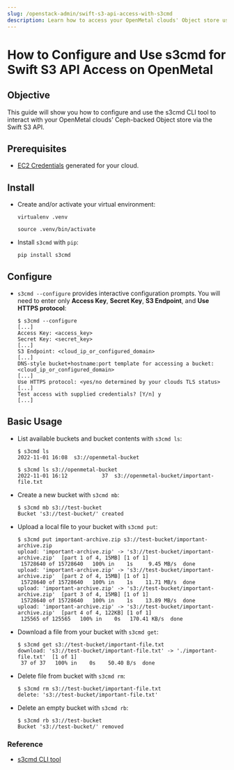 ```yaml
---
slug: /openstack-admin/swift-s3-api-access-with-s3cmd
description: Learn how to access your OpenMetal clouds' Object store using s3cmd and the Swift S3 API
---
```

# How to Configure and Use s3cmd for Swift S3 API Access on OpenMetal

## Objective

This guide will show you how to configure and use the s3cmd CLI tool to interact
with your OpenMetal clouds' Ceph-backed Object store via the Swift S3 API.

## Prerequisites

- [EC2 Credentials](swift-api-s3.md) generated for your cloud.

## Install

- Create and/or activate your virtual environment:
  
  ```shell
  virtualenv .venv

  source .venv/bin/activate
  ```

- Install `s3cmd` with `pip`:
  
  ```shell
  pip install s3cmd
  ```

## Configure

- `s3cmd --configure` provides interactive configuration prompts. You will need
  to enter only **Access Key**, **Secret Key**, **S3 Endpoint**, and
  **Use HTTPS protocol**:

  ```shell
  $ s3cmd --configure
  [...]
  Access Key: <access_key>
  Secret Key: <secret_key>
  [...]
  S3 Endpoint: <cloud_ip_or_configured_domain>
  [...]
  DNS-style bucket+hostname:port template for accessing a bucket: <cloud_ip_or_configured_domain>
  [...]
  Use HTTPS protocol: <yes/no determined by your clouds TLS status>
  [...]
  Test access with supplied credentials? [Y/n] y
  [...]
  ```

## Basic Usage

- List available buckets and bucket contents with `s3cmd ls`:
  
  ```shell
  $ s3cmd ls
  2022-11-01 16:08  s3://openmetal-bucket

  $ s3cmd ls s3://openmetal-bucket
  2022-11-01 16:12           37  s3://openmetal-bucket/important-file.txt
  ```

- Create a new bucket with `s3cmd mb`:
  
  ```shell
  $ s3cmd mb s3://test-bucket
  Bucket 's3://test-bucket/' created
  ```

- Upload a local file to your bucket with `s3cmd put`:
  
  ```shell
  $ s3cmd put important-archive.zip s3://test-bucket/important-archive.zip
  upload: 'important-archive.zip' -> 's3://test-bucket/important-archive.zip'  [part 1 of 4, 15MB] [1 of 1]
   15728640 of 15728640   100% in    1s     9.45 MB/s  done
  upload: 'important-archive.zip' -> 's3://test-bucket/important-archive.zip'  [part 2 of 4, 15MB] [1 of 1]
   15728640 of 15728640   100% in    1s    11.71 MB/s  done
  upload: 'important-archive.zip' -> 's3://test-bucket/important-archive.zip'  [part 3 of 4, 15MB] [1 of 1]
   15728640 of 15728640   100% in    1s    13.89 MB/s  done
  upload: 'important-archive.zip' -> 's3://test-bucket/important-archive.zip'  [part 4 of 4, 122KB] [1 of 1]
   125565 of 125565   100% in    0s   170.41 KB/s  done
  ```

- Download a file from your bucket with `s3cmd get`:
  
  ```shell
  $ s3cmd get s3://test-bucket/important-file.txt
  download: 's3://test-bucket/important-file.txt' -> './important-file.txt'  [1 of 1]
   37 of 37   100% in    0s    50.40 B/s  done
  ```

- Delete file from bucket with `s3cmd rm`:
  
  ```shell
  $ s3cmd rm s3://test-bucket/important-file.txt
  delete: 's3://test-bucket/important-file.txt'
  ```

- Delete an empty bucket with `s3cmd rb`:
  
  ```shell
  $ s3cmd rb s3://test-bucket
  Bucket 's3://test-bucket/' removed
  ```

### Reference

- [s3cmd CLI tool](https://github.com/s3tools/s3cmd)
